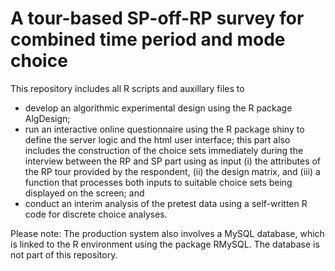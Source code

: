 # A tour-based SP-off-RP survey for combined time period and mode choice
This repository includes all R scripts and auxillary files to
- develop an algorithmic experimental design using the R package AlgDesign;
- run an interactive online questionnaire using the R package shiny to define the server logic and the html user interface; this part also includes the construction of the choice sets immediately during the interview between the RP and SP part using as input (i) the attributes of the RP tour provided by the respondent, (ii) the design matrix, and (iii) a function that processes both inputs to suitable choice sets being displayed on the screen; and
- conduct an interim analysis of the pretest data using a self-written R code for discrete choice analyses.

Please note: The production system also involves a MySQL database, which is linked to the R environment using the package RMySQL. The database is not part of this repository.
